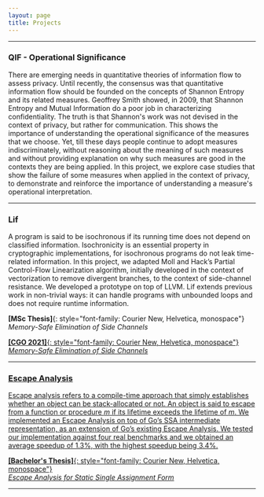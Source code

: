 ```yaml
---
layout: page
title: Projects
---
```


---

### QIF - Operational Significance

There are emerging needs in quantitative theories of information flow
to assess privacy. Until recently, the consensus was that quantitative
information flow should be founded on the concepts of Shannon
Entropy and its related measures. Geoffrey Smith showed, in 2009,
that Shannon Entropy and Mutual Information do a poor job in
characterizing confidentiality. The truth is that Shannon's work was
not devised in the context of privacy, but rather for communication.
This shows the importance of understanding the operational
significance of the measures that we choose. Yet, till these days
people continue to adopt measures indiscriminately, without reasoning
about the meaning of such measures and without providing explanation
on why such measures are good in the contexts they are being applied.
In this project, we explore case studies that show the failure of some
measures when applied in the context of privacy, to demonstrate and
reinforce the importance of understanding a measure's operational
interpretation.

---

### Lif 
<a href="https://github.com/lac-dcc/lif" target="_blank" 
    class="fa-icon" title="Source Code">
    <span class="fab fa-github fa-lg fa-github-colored"></span>
</a> <a href="http://cuda.dcc.ufmg.br/lif/" target="_blank" 
    class="fa-icon" title="Online Tool">
    <span class="fas fa-tools fa-lg fa-tools-colored"></span>
</a> 

A program is said to be isochronous if its running time does not depend on
classified information. Isochronicity is an essential property in cryptographic
implementations, for isochronous programs do not leak time-related information.
In this project, we adapted Moll and Hack’s Partial Control-Flow Linearization
algorithm, initially developed in the context of vectorization to remove
divergent branches, to the context of side-channel resistance. We developed a
prototype on top of LLVM. Lif extends previous work in non-trivial ways: it can
handle programs with unbounded loops and does not require runtime information.

**[MSc Thesis]**{: style="font-family: Courier New, Helvetica, monospace"}  
_Memory-Safe Elimination of Side Channels_ 
<a href="/papers/ufmg-msc.pdf" target="_blank"
    class="fa-icon" title="Paper">
    <span class="fas fa-file-pdf fa-lg fa-pdf-colored"></span>
</a> <a href="https://youtu.be/ZB5QoPhSaBU" target="_blank"
    class="fa-icon" title="Presentation">
    <span class="fab fa-youtube fa-lg fa-youtube-colored"></span>

**[CGO 2021]**{: style="font-family: Courier New, Helvetica, monospace"}  
_Memory-Safe Elimination of Side Channels_ 
<a href="/papers/cgo21-lif.pdf" target="_blank"
    class="fa-icon" title="Paper">
    <span class="fas fa-file-pdf fa-lg fa-pdf-colored"></span>
</a> <a href="https://youtu.be/k_EMQibQxas" target="_blank"
    class="fa-icon" title="Presentation">
    <span class="fab fa-youtube fa-lg fa-youtube-colored"></span>

---

### Escape Analysis

Escape analysis refers to a compile-time approach that simply establishes
whether an object can be stack-allocated or not. An object is said to escape
from a function or procedure _m_ if its lifetime exceeds the lifetime of _m_.
We implemented an Escape Analysis on top of Go’s SSA intermediate
representation, as an extension of Go’s existing Escape Analysis.  We tested our
implementation against four real benchmarks and we obtained an average speedup
of 1.3%, with the highest speedup being 3.4%.

**[Bachelor's Thesis]**{: style="font-family: Courier New, Helvetica, monospace"}  
_Escape Analysis for Static Single Assignment Form_ 
<a href="/papers/pucmg-escape.pdf" target="_blank"
    class="fa-icon" title="Paper">
    <span class="fas fa-file-pdf fa-lg fa-pdf-colored"></span>
</a> 

---
